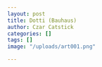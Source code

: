 ```yaml
---
layout: post
title: Dotti (Bauhaus)
author: Czar Catstick
categories: []
tags: []
image: "/uploads/art001.png"

---
```

